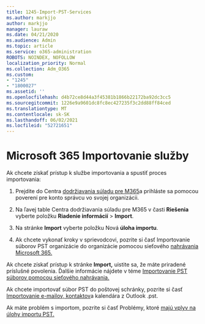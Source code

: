 ```yaml
---
title: 1245-Import-PST-Services
ms.author: markjjo
author: markjjo
manager: lauraw
ms.date: 04/21/2020
ms.audience: Admin
ms.topic: article
ms.service: o365-administration
ROBOTS: NOINDEX, NOFOLLOW
localization_priority: Normal
ms.collection: Adm_O365
ms.custom:
- "1245"
- "1800027"
ms.assetid: ''
ms.openlocfilehash: d4b72ce8d44a3f45381b1866b22172ba92dc3cc5
ms.sourcegitcommit: 1226e9a9601dc8fc8ec427235f3c2dd88ff84ced
ms.translationtype: MT
ms.contentlocale: sk-SK
ms.lasthandoff: 06/02/2021
ms.locfileid: "52721651"
---
```

# <a name="microsoft-365-import-service"></a>Microsoft 365 Importovanie služby

Ak chcete získať prístup k službe importovania a spustiť proces importovania:

1. Prejdite do Centra [dodržiavania súladu pre M365](https://compliance.microsoft.com/)a prihláste sa pomocou poverení pre konto správcu vo svojej organizácii.

1. Na ľavej table Centra dodržiavania súladu pre M365 v časti **Riešenia** vyberte položku **Riadenie informácií**  >  **Import**.

1. Na stránke **Import** vyberte položku Nová **úloha importu**.

1. Ak chcete vykonať kroky v sprievodcovi, pozrite si časť Importovanie súborov PST organizácie do organizácie pomocou sieťového [nahrávania Microsoft 365.](/compliance/use-network-upload-to-import-pst-files)

Ak chcete získať prístup k stránke **Import,** uistite sa, že máte priradené príslušné povolenia. Ďalšie informácie nájdete v téme [Importovanie PST súborov pomocou sieťového nahrávania.](/microsoft-365/compliance/importing-pst-files-to-office-365#using-network-upload-to-import-pst-files)

Ak chcete importovať súbor PST do poštovej schránky, pozrite si časť [Importovanie e-mailov, kontaktov](https://support.office.com/article/import-email-contacts-and-calendar-from-an-outlook-pst-file-431a8e9a-f99f-4d5f-ae48-ded54b3440ac)a kalendára z Outlook .pst.

Ak máte problém s importom, pozrite si časť Problémy, ktoré [majú vplyv na úlohy importu PST.](/office365/troubleshoot/pst-import-service/issues-with-pst-import-job)

